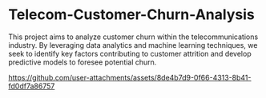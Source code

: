 # Telecom-Customer-Churn-Analysis
This project aims to analyze customer churn within the telecommunications industry. By leveraging data analytics and machine learning techniques, we seek to identify key factors contributing to customer attrition and develop predictive models to foresee potential churn.


https://github.com/user-attachments/assets/8de4b7d9-0f66-4313-8b41-fd0df7a86757

